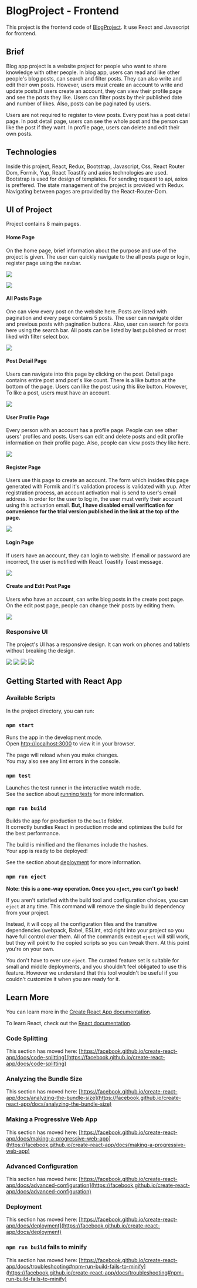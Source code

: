 # BlogProject - Frontend
This project is the frontend code of [BlogProject](https://github.com/VonHumbolt/BlogProject). It use React and Javascript for frontend.

## Brief 
<p> Blog app project is a website project for people who want to share knowledge with other people. In blog app, users can read and like other people's blog posts, can search and filter posts. They can also write and edit their own posts. However, users must create an account to write and update posts.If users create an account, they can view their profile page and see the posts they like. Users can filter posts by their published date and number of likes. Also, posts can be paginated by users. </p>

<p> Users are not required to register to view posts. Every post has a post detail page. In post detail page, users can see the whole post and the person can like the post if they want. In profile page, users can delete and edit their own posts. </p>

## Technologies
<p> Inside this project, React, Redux, Bootstrap, Javascript, Css, React Router Dom, Formik, Yup, React Toastify and axios technologies are used.
Bootstrap is used for design of templates. For sending request to api, axios is preffered. 
The state management of the project is provided with Redux. Navigating between pages are provided by the React-Router-Dom.
</p>

## UI of Project
<p> Project contains 8 main pages. </p>

#### Home Page
<p> On the home page, brief information about the purpose and use of the project is given. The user can quickly navigate to the all posts page or login, register page using the navbar. </p>
<p text-align="center"> 
    <img src="public/app_image/home_page_lg.jpg" />
</p>
<p text-align="center"> 
    <img src="public/app_image/home_page2_lg.jpg" />
</p>

#### All Posts Page
<p> One can view every post on the website here. Posts are listed with pagination and every page contains 5 posts.
The user can navigate older and previous posts with pagination buttons. Also, user can search for posts here using the search bar.
All posts can be listed by last published or most liked with filter select box.
</p>
<p text-align="center"> 
    <img src="public/app_image/posts_lg.jpg" />
</p>

#### Post Detail Page
<p> Users can navigate into this page by clicking on the post. Detail page contains entire post amd post's like count. 
There is a like button at the bottom of the page. Users can like the post using this like button. However, To like a post,
users must have an account.
</p>
<p text-align="center"> 
    <img src="public/app_image/post_detail_lg.jpg" />
</p>

#### User Profile Page
<p> Every person with an account has a profile page. People can see other users' profiles and posts.
Users can edit and delete posts and edit profile information on their profile page.
Also, people can view posts they like here.
</p>
<p text-align="center"> 
    <img src="public/app_image/profile.jpg" />
</p>

#### Register Page
<p> Users use this page to create an account. The form which insides this page generated with Formik and it's validation process is validated with yup. After registration process, an account activation mail is send to user's email address. In order for the user to log in, the user must verify their account using this activation email. <strong> But, I have disabled email verification for convenience for the trial version published in the link at the top of the page. </strong>
 </p>
<p text-align="center"> 
    <img src="public/app_image/register.jpg" />
</p>

#### Login Page
<p> If users have an account, they can login to website. If email or password are incorrect, the user is notified with React Toastify Toast message.
</p>
<p text-align="center"> 
    <img src="public/app_image/login.jpg" />
</p>

#### Create and Edit Post Page
<p> Users who have an account, can write blog posts in the create post page. On the edit post page, people can change their posts by editing them. 
</p>
<p text-align="center"> 
    <img src="public/app_image/create_post.jpg" />
</p>

### Responsive UI
<p> The project's UI has a responsive design. It can work on phones and tablets without breaking the design. </p>
<p text-align="center"> 
    <img src="public/app_image/home_page_sm.jpg" />
    <img src="public/app_image/home_page2_sm.jpg" />
    <img src="public/app_image/posts_sm.jpg" />
    <img src="public/app_image/post_detail_sm.jpg" />
</p>

## Getting Started with React App

### Available Scripts

In the project directory, you can run:

### `npm start`

Runs the app in the development mode.\
Open [http://localhost:3000](http://localhost:3000) to view it in your browser.

The page will reload when you make changes.\
You may also see any lint errors in the console.

### `npm test`

Launches the test runner in the interactive watch mode.\
See the section about [running tests](https://facebook.github.io/create-react-app/docs/running-tests) for more information.

### `npm run build`

Builds the app for production to the `build` folder.\
It correctly bundles React in production mode and optimizes the build for the best performance.

The build is minified and the filenames include the hashes.\
Your app is ready to be deployed!

See the section about [deployment](https://facebook.github.io/create-react-app/docs/deployment) for more information.

### `npm run eject`

**Note: this is a one-way operation. Once you `eject`, you can't go back!**

If you aren't satisfied with the build tool and configuration choices, you can `eject` at any time. This command will remove the single build dependency from your project.

Instead, it will copy all the configuration files and the transitive dependencies (webpack, Babel, ESLint, etc) right into your project so you have full control over them. All of the commands except `eject` will still work, but they will point to the copied scripts so you can tweak them. At this point you're on your own.

You don't have to ever use `eject`. The curated feature set is suitable for small and middle deployments, and you shouldn't feel obligated to use this feature. However we understand that this tool wouldn't be useful if you couldn't customize it when you are ready for it.

## Learn More

You can learn more in the [Create React App documentation](https://facebook.github.io/create-react-app/docs/getting-started).

To learn React, check out the [React documentation](https://reactjs.org/).

### Code Splitting

This section has moved here: [https://facebook.github.io/create-react-app/docs/code-splitting](https://facebook.github.io/create-react-app/docs/code-splitting)

### Analyzing the Bundle Size

This section has moved here: [https://facebook.github.io/create-react-app/docs/analyzing-the-bundle-size](https://facebook.github.io/create-react-app/docs/analyzing-the-bundle-size)

### Making a Progressive Web App

This section has moved here: [https://facebook.github.io/create-react-app/docs/making-a-progressive-web-app](https://facebook.github.io/create-react-app/docs/making-a-progressive-web-app)

### Advanced Configuration

This section has moved here: [https://facebook.github.io/create-react-app/docs/advanced-configuration](https://facebook.github.io/create-react-app/docs/advanced-configuration)

### Deployment

This section has moved here: [https://facebook.github.io/create-react-app/docs/deployment](https://facebook.github.io/create-react-app/docs/deployment)

### `npm run build` fails to minify

This section has moved here: [https://facebook.github.io/create-react-app/docs/troubleshooting#npm-run-build-fails-to-minify](https://facebook.github.io/create-react-app/docs/troubleshooting#npm-run-build-fails-to-minify)
